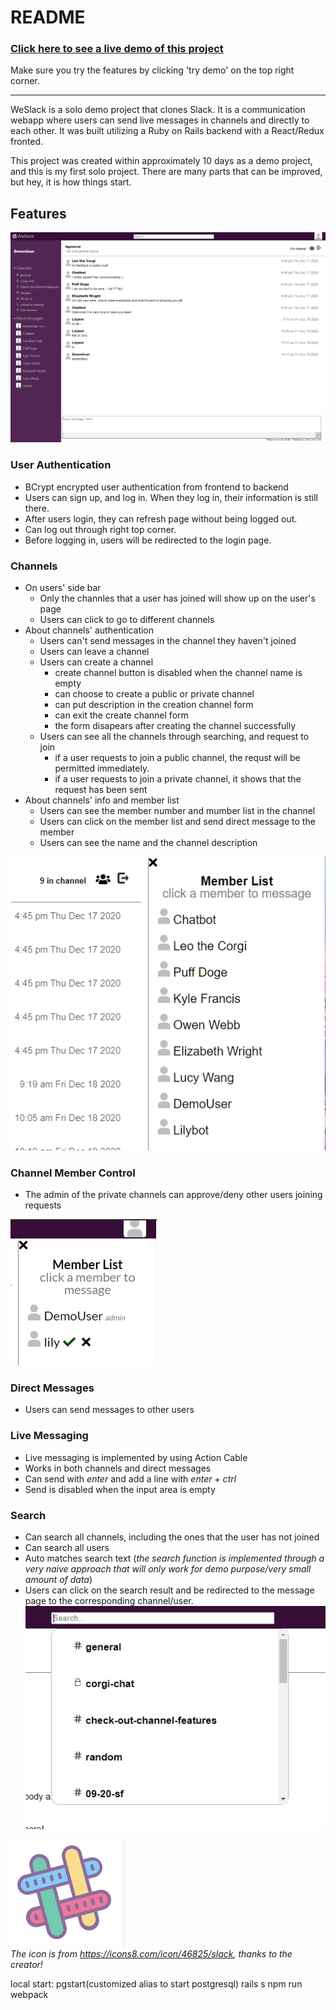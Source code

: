 # README



### [Click here to see a live demo of this project](https://weslackin.herokuapp.com/#/)
Make sure you try the features by clicking 'try demo' on the top right corner.

---

WeSlack is a solo demo project that clones Slack. It is a communication webapp where users can send live messages in channels and directly to each other. It was built utilizing a Ruby on Rails backend with a React/Redux fronted.

This project was created within approximately 10 days as a demo project, and this is my first solo project. There are many parts that can be improved, but hey, it is how things start.

## Features

![Main Page](https://github.com/lilyzhaoyilu/WeSlack/blob/main/app/assets/images/client.png)

### User Authentication

- BCrypt encrypted user authentication from frontend to backend
- Users can sign up, and log in. When they log in, their information is still there.
- After users login, they can refresh page without being logged out.
- Can log out through right top corner.
- Before logging in, users will be redirected to the login page.

### Channels

- On users' side bar
  - Only the channles that a user has joined will show up on the user's page
  - Users can click to go to different channels
- About channels' authentication
  - Users can't send messages in the channel they haven't joined
  - Users can leave a channel
  - Users can create a channel
    - create channel button is disabled when the channel name is empty
    - can choose to create a public or private channel
    - can put description in the creation channel form
    - can exit the create channel form
    - the form disapears after creating the channel successfully
  - Users can see all the channels through searching, and request to join
    - if a user requests to join a public channel, the requst will be permitted immediately.
    - if a user requests to join a private channel, it shows that the request has been sent
- About channels' info and member list
  - Users can see the member number and mumber list in the channel
  - Users can click on the member list and send direct message to the member
  - Users can see the name and the channel description

![Channel members and buttons](https://github.com/lilyzhaoyilu/WeSlack/blob/main/app/assets/images/memberlist.png)

### Channel Member Control
- The admin of the private channels can approve/deny other users joining requests

![Channel Member Control](https://github.com/lilyzhaoyilu/WeSlack/blob/main/app/assets/images/membercontrol.png)


### Direct Messages

- Users can send messages to other users

### Live Messaging

- Live messaging is implemented by using Action Cable
- Works in both channels and direct messages
- Can send with _enter_ and add a line with _enter + ctrl_
- Send is disabled when the input area is empty

### Search

- Can search all channels, including the ones that the user has not joined
- Can search all users
- Auto matches search text (_the search function is implemented through a very naive approach that will only work for demo purpose/very small amount of data_)
- Users can click on the search result and be redirected to the message page to the corresponding channel/user.
  ![Search](https://github.com/lilyzhaoyilu/WeSlack/blob/main/app/assets/images/search.png)


![weslack](https://github.com/lilyzhaoyilu/WeSlack/blob/main/app/assets/images/weslack.png)  
_The icon is from https://icons8.com/icon/46825/slack, thanks to the creator!_

local start:
pgstart(customized alias to start postgresql)
rails s
npm run webpack
